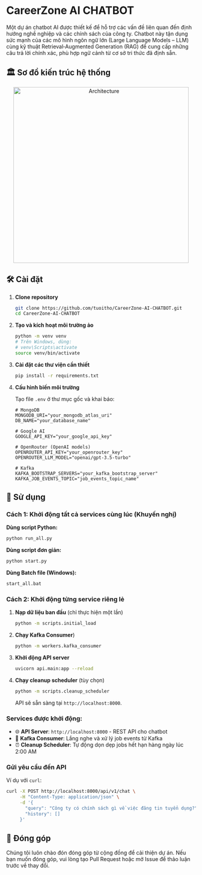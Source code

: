 # CareerZone AI CHATBOT

Một dự án chatbot AI được thiết kế để hỗ trợ các vấn đề liên quan đến định hướng nghề nghiệp và các chính sách của công ty. Chatbot này tận dụng sức mạnh của các mô hình ngôn ngữ lớn (Large Language Models – LLM) cùng kỹ thuật Retrieval‑Augmented Generation (RAG) để cung cấp những câu trả lời chính xác, phù hợp ngữ cảnh từ cơ sở tri thức đã định sẵn.

## 🏛️ Sơ đồ kiến trúc hệ thống

<div align="center">
  <img src="https://github.com/user-attachments/assets/ef1ffa9c-1528-4fa1-9e35-17b479cd821b" width="466" alt="Architecture" />
</div>

## 🛠️ Cài đặt

1. **Clone repository**

   ```bash
   git clone https://github.com/tuoitho/CareerZone-AI-CHATBOT.git
   cd CareerZone-AI-CHATBOT
   ```

2. **Tạo và kích hoạt môi trường ảo**

   ```bash
   python -m venv venv
   # Trên Windows, dùng:
   # venv\Scripts\activate
   source venv/bin/activate
   ```

3. **Cài đặt các thư viện cần thiết**

   ```bash
   pip install -r requirements.txt
   ```

4. **Cấu hình biến môi trường**

   Tạo file `.env` ở thư mục gốc và khai báo:

   ```env
   # MongoDB
   MONGODB_URI="your_mongodb_atlas_uri"
   DB_NAME="your_database_name"

   # Google AI
   GOOGLE_API_KEY="your_google_api_key"

   # OpenRouter (OpenAI models)
   OPENROUTER_API_KEY="your_openrouter_key"
   OPENROUTER_LLM_MODEL="openai/gpt-3.5-turbo"

   # Kafka
   KAFKA_BOOTSTRAP_SERVERS="your_kafka_bootstrap_server"
   KAFKA_JOB_EVENTS_TOPIC="job_events_topic_name"
   ```

## 🚀 Sử dụng

### Cách 1: Khởi động tất cả services cùng lúc (Khuyến nghị)

**Dùng script Python:**
```bash
python run_all.py
```

**Dùng script đơn giản:**
```bash
python start.py
```

**Dùng Batch file (Windows):**
```bash
start_all.bat
```

### Cách 2: Khởi động từng service riêng lẻ

1. **Nạp dữ liệu ban đầu** (chỉ thực hiện một lần)

   ```bash
   python -m scripts.initial_load
   ```

2. **Chạy Kafka Consumer**)

   ```bash
   python -m workers.kafka_consumer
   ```

3. **Khởi động API server**

   ```bash
   uvicorn api.main:app --reload
   ```

4. **Chạy cleanup scheduler** (tùy chọn)

   ```bash
   python -m scripts.cleanup_scheduler
   ```

   API sẽ sẵn sàng tại `http://localhost:8000`.

### Services được khởi động:
- 🌐 **API Server**: `http://localhost:8000` - REST API cho chatbot
- 📨 **Kafka Consumer**: Lắng nghe và xử lý job events từ Kafka
- ⏰ **Cleanup Scheduler**: Tự động dọn dẹp jobs hết hạn hàng ngày lúc 2:00 AM

### Gửi yêu cầu đến API

   Ví dụ với `curl`:

   ```bash
   curl -X POST http://localhost:8000/api/v1/chat \
        -H "Content-Type: application/json" \
        -d '{
          "query": "Công ty có chính sách gì về việc đăng tin tuyển dụng?",
          "history": []
        }'
   ```

## 🤝 Đóng góp

Chúng tôi luôn chào đón đóng góp từ cộng đồng để cải thiện dự án. Nếu bạn muốn đóng góp, vui lòng tạo Pull Request hoặc mở Issue để thảo luận trước về thay đổi.
